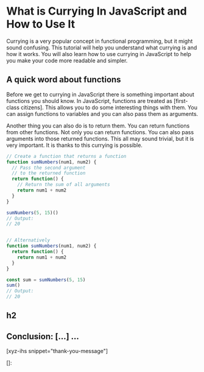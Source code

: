 # What is Currying In JavaScript and How to Use It

Currying is a very popular concept in functional programming, but it might sound confusing. This tutorial will help you understand what currying is and how it works. You will also learn how to use currying in JavaScript to help you make your code more readable and simpler.

<!--more-->
<!--
Table of Contents:
## h2
### h3
### h3
## h2
## Conclusion: [...] ...
-->

## A quick word about functions

Before we get to currying in JavaScript there is something important about functions you should know. In JavaScript, functions are treated as [first-class citizens]. This allows you to do some interesting things with them. You can assign functions to variables and you can also pass them as arguments.

Another thing you can also do is to return them. You can return functions from other functions. Not only you can return functions. You can also pass arguments into those returned functions. This all may sound trivial, but it is very important. It is thanks to this currying is possible.

```JavaScript
// Create a function that returns a function
function sumNumbers(num1, num2) {
  // Pass the second argument
  // to the returned function
  return function() {
    // Return the sum of all arguments
    return num1 + num2
  }
}

sumNumbers(5, 15)()
// Output:
// 20


// Alternatively
function sumNumbers(num1, num2) {
  return function() {
    return num1 + num2
  }
}

const sum = sumNumbers(5, 15)
sum()
// Output:
// 20
```

## h2

## Conclusion: [...] ...

[xyz-ihs snippet="thank-you-message"]

<!-- ### Links -->
[]:

<!--
### Meta:
-
-->

<!--
### Keywords:
-
-->

<!--
### Resources:
-
-->
